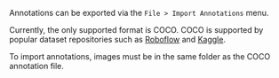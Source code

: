 Annotations can be exported via the `File > Import Annotations` menu.

Currently, the only supported format is COCO. COCO is supported by popular dataset repositories such as [Roboflow](https://universe.roboflow.com/) and [Kaggle](https://www.kaggle.com/datasets).

To import annotations, images must be in the same folder as the COCO annotation file.

